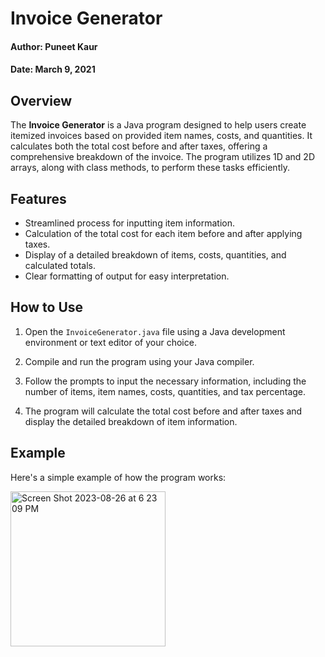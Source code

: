 # Invoice Generator

#### Author: Puneet Kaur
#### Date: March 9, 2021

## Overview

The **Invoice Generator** is a Java program designed to help users create itemized invoices based on provided item names, costs, and quantities. It calculates both the total cost before and after taxes, offering a comprehensive breakdown of the invoice. The program utilizes 1D and 2D arrays, along with class methods, to perform these tasks efficiently.

## Features

- Streamlined process for inputting item information.
- Calculation of the total cost for each item before and after applying taxes.
- Display of a detailed breakdown of items, costs, quantities, and calculated totals.
- Clear formatting of output for easy interpretation.

## How to Use

1. Open the `InvoiceGenerator.java` file using a Java development environment or text editor of your choice.

2. Compile and run the program using your Java compiler.

3. Follow the prompts to input the necessary information, including the number of items, item names, costs, quantities, and tax percentage.

4. The program will calculate the total cost before and after taxes and display the detailed breakdown of item information.

## Example

Here's a simple example of how the program works:

<img width="248" alt="Screen Shot 2023-08-26 at 6 23 09 PM" src="https://github.com/kaur-puneet/Invoice-Generator/assets/99100407/7cae676a-4c8f-4283-b1c3-747f5f9f6a90">

